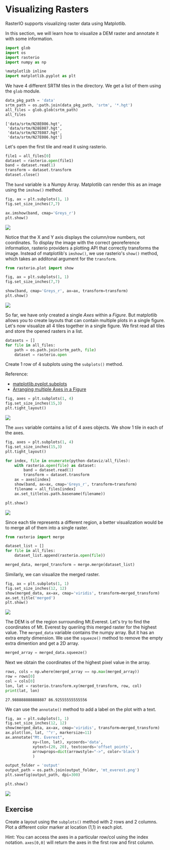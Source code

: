 # Visualizing Rasters

RasterIO supports visualizing raster data using Matplotlib. 

In this section, we will learn how to visualize a DEM raster and annotate it with some information.


```python
import glob
import os
import rasterio
import numpy as np

%matplotlib inline
import matplotlib.pyplot as plt
```

We have 4 different SRTM tiles in the directory. We get a list of them using the `glob` module.


```python
data_pkg_path = 'data'
srtm_path = os.path.join(data_pkg_path, 'srtm', '*.hgt')
all_files = glob.glob(srtm_path)
all_files
```




    ['data/srtm/N28E086.hgt',
     'data/srtm/N28E087.hgt',
     'data/srtm/N27E087.hgt',
     'data/srtm/N27E086.hgt']



Let's open the first tile and read it using rasterio.


```python
file1 = all_files[0]
dataset = rasterio.open(file1)
band = dataset.read(1)
transform = dataset.transform
dataset.close()
```

The `band` variable is a Numpy Array. Matplotlib can render this as an image using the `imshow()` method.


```python
fig, ax = plt.subplots(1, 1)
fig.set_size_inches(7,7)

ax.imshow(band, cmap='Greys_r')
plt.show()
```


    
![](python-dataviz/07_visualizing_rasters_files/07_visualizing_rasters_8_0.png)
    


Notice that the X and Y axis displays the column/row numbers, not coordinates. To display the image with the correct georeference information, rasterio providers a plotting API that correctly transforms the image. Instead of matplotlib's `imshow()`, we use rasterio's `show()` method, which takes an additonal argument for the `transform`.


```python
from rasterio.plot import show

fig, ax = plt.subplots(1, 1)
fig.set_size_inches(7,7)

show(band, cmap='Greys_r', ax=ax, transform=transform)
plt.show()
```


    
![](python-dataviz/07_visualizing_rasters_files/07_visualizing_rasters_10_0.png)
    


So far, we have only created a single *Axes* within a *Figure*. But matplotlib allows you to create layouts that can contain multiple plots in a single figure. Let's now visualize all 4 tiles together in a single figure. We first read all tiles and store the opened rasters in a list.


```python
datasets = []
for file in all_files:
    path = os.path.join(srtm_path, file)
    dataset = rasterio.open
```

Create 1 row of 4 subplots using the `subplots()` method.

Reference:
- [matplotlib.pyplot.subplots](https://matplotlib.org/stable/api/_as_gen/matplotlib.pyplot.subplots.html)
- [Arranging multiple Axes in a Figure
](https://matplotlib.org/stable/tutorials/intermediate/arranging_axes.html)


```python
fig, axes = plt.subplots(1, 4)
fig.set_size_inches(15,3)
plt.tight_layout()
```


    
![](python-dataviz/07_visualizing_rasters_files/07_visualizing_rasters_14_0.png)
    


The `axes` variable contains a list of 4 axes objects. We show 1 tile in each of the axes.


```python
fig, axes = plt.subplots(1, 4)
fig.set_size_inches(15,3)
plt.tight_layout()

for index, file in enumerate(python-dataviz/all_files):
    with rasterio.open(file) as dataset:
        band = dataset.read(1)
        transform = dataset.transform
    ax = axes[index]
    show(band, ax=ax, cmap='Greys_r', transform=transform)
    filename = all_files[index]
    ax.set_title(os.path.basename(filename))

plt.show()
```


    
![](python-dataviz/07_visualizing_rasters_files/07_visualizing_rasters_16_0.png)
    


Since each tile represents a different region, a better visualization would be to merge all of them into a single raster.


```python
from rasterio import merge

dataset_list = []
for file in all_files:
    dataset_list.append(rasterio.open(file))

merged_data, merged_transform = merge.merge(dataset_list)
```

Similarly, we can visualize the merged raster.


```python
fig, ax = plt.subplots(1, 1)
fig.set_size_inches(12, 12)
show(merged_data, ax=ax, cmap='viridis', transform=merged_transform)
ax.set_title('merged')
plt.show()
```


    
![](python-dataviz/07_visualizing_rasters_files/07_visualizing_rasters_20_0.png)
    


The DEM is of the region surrounding Mt.Everest. Let's try to find the coordinates of Mt. Everest by queriing this merged raster for the highest value. The `merged_data` variable contains the numpy array. But it has an extra empty dimension. We use the `squeeze()` method to remove the empty extra dimention and get a 2D array.


```python
merged_array = merged_data.squeeze()
```

Next we obtain the coordinates of the highest pixel value in the array.


```python
rows, cols = np.where(merged_array == np.max(merged_array))
row = rows[0]
col = cols[0]
lon, lat = rasterio.transform.xy(merged_transform, row, col)
print(lat, lon)
```

    27.988888888888887 86.92555555555556


We can use the `annotate()` method to add a label on the plot with a text.


```python
fig, ax = plt.subplots(1, 1)
fig.set_size_inches(12, 12)
show(merged_data, ax=ax, cmap='viridis', transform=merged_transform)
ax.plot(lon, lat, '^r', markersize=11)
ax.annotate("Mt. Everest",
            xy=(lon, lat), xycoords='data',
            xytext=(20, 20), textcoords='offset points',
            arrowprops=dict(arrowstyle="->", color='black')
            )

output_folder = 'output'
output_path = os.path.join(output_folder, 'mt_everest.png')
plt.savefig(output_path, dpi=300)

plt.show()
```


    
![](python-dataviz/07_visualizing_rasters_files/07_visualizing_rasters_26_0.png)
    


## Exercise

Create a layout using the `subplots()` method with 2 rows and 2 columns. Plot a different color marker at location (1,1) in each plot.

Hint: You can access the axes in a particular row/col using the index notation. `axes[0,0]` will return the axes in the first row and first column.
